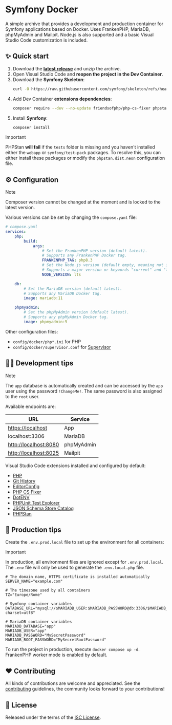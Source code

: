 # Symfony Docker

A simple archive that provides a development and production container for Symfony applications based on Docker. Uses FrankenPHP, MariaDB, phpMyAdmin and Mailpit. Node.js is also supported and a basic Visual Studio Code customization is included.

## ✨ Quick start

1. Download the [**latest release**](https://github.com/gremo/symfony-docker/releases/download/latest/symfony-docker.zip) and unzip the archive.
2. Open Visual Studio Code and **reopen the project in the Dev Container**.
3. Download the **Symfony Skeleton**:
    ```bash
    curl -O https://raw.githubusercontent.com/symfony/skeleton/refs/heads/7.1/composer.json
    ```
4. Add Dev Container **extensions dependencies**:
    ```bash
    composer require --dev --no-update friendsofphp/php-cs-fixer phpstan/phpstan
    ```
5. Install **Symfony**:
    ```bash
    composer install
    ```

> [!IMPORTANT]
> PHPStan **will fail** if the `tests` folder is missing and you haven't installed either the `webapp` or `symfony/test-pack` packages. To resolve this, you can either install these packages or modify the `phpstan.dist.neon` configuration file.

## ⚙️ Configuration

> [!NOTE]
> Composer version cannot be changed at the moment and is locked to the latest version.

Various versions can be set by changing the `compose.yaml` file:

```yaml
# compose.yaml
services:
    php:
        build:
            args:
                # Set the FrankenPHP version (default latest).
                # Supports any FrankenPHP Docker tag.
                FRANKENPHP_TAG: php8.3
                # Set the Node.js version (default empty, meaning not installed).
                # Supports a major version or keywords "current" and "lts".
                NODE_VERSION: lts

    db:
        # Set the MariaDB version (default latest).
        # Supports any MariaDB Docker tag.
        image: mariadb:11

    phpmyadmin:
        # Set the phpMyAdmin version (default latest).
        # Supports any phpMyAdmin Docker tag.
        image: phpmyadmin:5
```

Other configuration files:

- `config/docker/php*.ini` for PHP
- `config/docker/supervisor.conf` for [Supervisor](http://supervisord.org/)

## 🧑‍💻 Development tips

> [!NOTE]
> The `app` database is automatically created and can be accessed by the `app` user using the password `!ChangeMe!`. The same password is also assigned to the `root` user.

Available endpoints are:

| URL                                            | Service     |
|------------------------------------------------|-------------|
| [https://localhost](https://localhost)         | App         |
| localhost:3306                                 | MariaDB     |
| [http://localhost:8080](http://localhost:8080) | phpMyAdmin  |
| [http://localhost:8025](http://localhost:8025) | Mailpit     |

Visual Studio Code extensions installed and configured by default:

- [PHP](https://marketplace.visualstudio.com/items?itemName=DEVSENSE.phptools-vscode)
- [Git History](https://marketplace.visualstudio.com/items?itemName=donjayamanne.githistory)
- [EditorConfig](https://marketplace.visualstudio.com/items?itemName=EditorConfig.EditorConfig)
- [PHP CS Fixer](https://marketplace.visualstudio.com/items?itemName=junstyle.php-cs-fixer)
- [DotENV](https://marketplace.visualstudio.com/items?itemName=mikestead.dotenv)
- [PHPUnit Test Explorer](https://marketplace.visualstudio.com/items?itemName=recca0120.vscode-phpunit)
- [JSON Schema Store Catalog](https://marketplace.visualstudio.com/items?itemName=remcohaszing.schemastore)
- [PHPStan](https://marketplace.visualstudio.com/items?itemName=swordev.phpstan)

## 🚀 Production tips

Create the `.env.prod.local` file to set up the environment for all containers:

> [!IMPORTANT]
> In production, all environment files are ignored except for `.env.prod.local`. The `.env` file will only be used to generate the `.env.local.php` file.

```env
# The domain name, HTTPS certificate is installed automatically
SERVER_NAME="example.com"

# The timezone used by all containers
TZ="Europe/Rome"

# Symfony container variables
DATABASE_URL="mysql://$MARIADB_USER:$MARIADB_PASSWORD@db:3306/$MARIADB_DATABASE?charset=utf8"

# MariaDB container variables
MARIADB_DATABASE="app"
MARIADB_USER="app"
MARIADB_PASSWORD="MySecretPassword"
MARIADB_ROOT_PASSWORD="MySecretRootPassword"
```

To run the project in production, execute `docker compose up -d`. FrankenPHP worker mode is enabled by default.

## ❤️ Contributing

All kinds of contributions are welcome and appreciated. See the [contributing](.github/CONTRIBUTING.md) guidelines, the community looks forward to your contributions!

## 📘 License

Released under the terms of the [ISC License](LICENSE).
